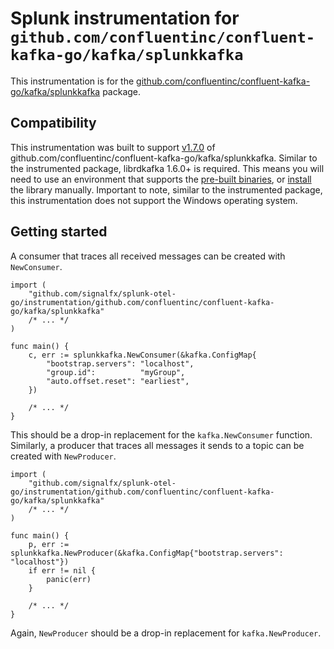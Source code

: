 # Splunk instrumentation for `github.com/confluentinc/confluent-kafka-go/kafka/splunkkafka`

This instrumentation is for the
[github.com/confluentinc/confluent-kafka-go/kafka/splunkkafka](https://github.com/confluentinc/confluent-kafka-go)
package.

## Compatibility

This instrumentation was built to support
[v1.7.0](https://github.com/confluentinc/confluent-kafka-go/releases/tag/v1.7.0)
of github.com/confluentinc/confluent-kafka-go/kafka/splunkkafka. Similar to the
instrumented package, librdkafka 1.6.0+ is required. This means you will need
to use an environment that supports the [pre-built
binaries](https://github.com/confluentinc/confluent-kafka-go#librdkafka), or
[install](https://github.com/confluentinc/confluent-kafka-go#installing-librdkafka)
the library manually. Important to note, similar to the instrumented package,
this instrumentation does not support the Windows operating system.


## Getting started

A consumer that traces all received messages can be created with `NewConsumer`.

```golang
import (
	"github.com/signalfx/splunk-otel-go/instrumentation/github.com/confluentinc/confluent-kafka-go/kafka/splunkkafka"
    /* ... */
)

func main() {
	c, err := splunkkafka.NewConsumer(&kafka.ConfigMap{
		"bootstrap.servers": "localhost",
		"group.id":          "myGroup",
		"auto.offset.reset": "earliest",
	})

    /* ... */
}
```

This should be a drop-in replacement for the `kafka.NewConsumer` function.
Similarly, a producer that traces all messages it sends to a topic can be
created with `NewProducer`.

```golang
import (
	"github.com/signalfx/splunk-otel-go/instrumentation/github.com/confluentinc/confluent-kafka-go/kafka/splunkkafka"
    /* ... */
)

func main() {
	p, err := splunkkafka.NewProducer(&kafka.ConfigMap{"bootstrap.servers": "localhost"})
	if err != nil {
		panic(err)
	}

    /* ... */
}
```

Again, `NewProducer` should be a drop-in replacement for `kafka.NewProducer`.

